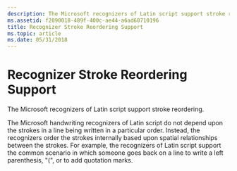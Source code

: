```yaml
---
description: The Microsoft recognizers of Latin script support stroke reordering.The Microsoft handwriting recognizers of Latin script do not depend upon the strokes in a line being written in a particular order.
ms.assetid: f2090018-489f-400c-ae44-a6ad60710196
title: Recognizer Stroke Reordering Support
ms.topic: article
ms.date: 05/31/2018
---
```


# Recognizer Stroke Reordering Support

The Microsoft recognizers of Latin script support stroke reordering.

The Microsoft handwriting recognizers of Latin script do not depend upon the strokes in a line being written in a particular order. Instead, the recognizers order the strokes internally based upon spatial relationships between the strokes. For example, the recognizers of Latin script support the common scenario in which someone goes back on a line to write a left parenthesis, "(", or to add quotation marks.

 

 



